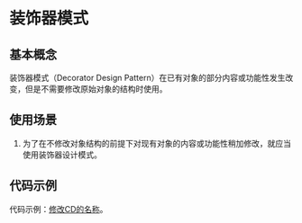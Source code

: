 # 装饰器模式

## 基本概念

装饰器模式（Decorator Design Pattern）在已有对象的部分内容或功能性发生改变，但是不需要修改原始对象的结构时使用。


## 使用场景

1. 为了在不修改对象结构的前提下对现有对象的内容或功能性稍加修改，就应当使用装饰器设计模式。


## 代码示例

代码示例：[修改CD的名称](https://github.com/mumingv/php/tree/master/books/my_php_design_patterns/chapter_06)。

